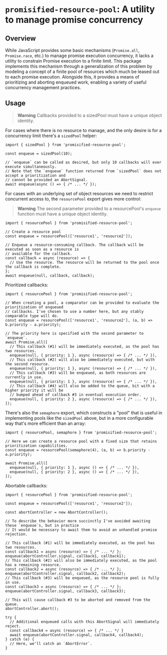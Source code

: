 # `promisified-resource-pool`: A utility to manage promise concurrency

## Overview

While JavaScript provides some basic mechanisms (`Promise.all`, `Promise.race`, etc.) to manage promise execution concurrency, it lacks a utility to constrain Promise execution to a finite limit. This package implements this mechanism through a generalization of this problem by modeling a concept of a finite pool of resources which much be leased out to each promise execution. Alongside this, it provides a means of prioritizing and aborting enqueued work, enabling a variety of useful concurrency management practices.

## Usage

> **Warning**
> Callbacks provided to a sizedPool must have a unique object identity.

For cases where there is no resource to manage, and the only desire is for a concurrency limit there's a `sizedPool` helper:

```
import { sizedPool } from 'promisified-resource-pool';

const enqueue = sizedPool(10);

// `enqueue` can be called as desired, but only 10 callbacks will ever execute simultaneously.
// Note that the `enqueue` function returned from `sizedPool` does not accept a prioritization and
// cannot be provided an AbortSignal.
await enqueue(async () => { /* ... */ });
```

For cases with an underlying set of object resources we need to restrict concurrent access to, the `resourcePool` export gives more control:

> **Warning**
> The second parameter provided to a resourcePool's `enqueue` function must have a unique object identity.

```
import { resourcePool } from 'promisified-resource-pool';

// Create a resource pool
const enqueue = resourcePool(['resource1', 'resource2']);

// Enqueue a resource-consuming callback. The callback will be executed as soon as a resource is
// available for the callback.
const callback = async (resource) => {
  // Use the resource. The resource will be returned to the pool once the callback is complete.
};
await enqueue(null, callback, callback);
```

Prioritized callbacks:

```
import { resourcePool } from 'promisified-resource-pool';

// When creating a pool, a comparator can be provided to evaluate the prioritization of enqueued
// callbacks. I've chosen to use a number here, but any stably comparable type will do.
const enqueue = resourcePool(['resource1', 'resource2'], (a, b) => b.priority - a.priority);

// The priority here is specified with the second parameter to `enqueue`.
await Promise.all([
  // This callback (#1) will be immediately executed, as the pool has two resources.
  enqueue(null, { priority: 1 }, async (resource) => { /* ... */ }),
  // This callback (#2) will also be immediately executed, but with the second resource.
  enqueue(null, { priority: 1 }, async (resource) => { /* ... */ }),
  // This callback (#3) will be enqueued, as both resources are currently in use.
  enqueue(null, { priority: 1 }, async (resource) => { /* ... */ }),
  // This callback (#4) will also be added to the queue, bit with a higher priority it will be
  // bumped ahead of callback #3 in eventual execution order.
  enqueue(null, { priority: 2 }, async (resource) => { /* ... */ }),
]);
```

There's also the `semaphore` export, which constructs a "pool" that is useful in implementing pools like the `sizedPool` above, but in a more configurable way that's more efficient than an array:

```
import { resourcePool, semaphore } from 'promisified-resource-pool';

// Here we can create a resource pool with a fixed size that retains prioritization capabilities.
const enqueue = resourcePool(semaphore(4), (a, b) => b.priority - a.priority);

await Promise.all([
  enqueue(null, { priority: 1 }, async () => { /* ... */ }),
  enqueue(null, { priority: 2 }, async () => { /* ... */ }),
]);
```

Abortable callbacks:

```
import { resourcePool } from 'promisified-resource-pool';

const enqueue = resourcePool(['resource1', 'resource2']);

const abortController = new AbortController();

// To describe the behavior more succinctly I've avoided awaiting these `enqueue`s, but in practice
// It would be necessary to await them to avoid an unhandled promise rejection.

// This callback (#1) will be immediately executed, as the pool has two resources.
const callback1 = async (resource) => { /* ... */ };
enqueue(abortController.signal, callback1, callback1);
// This callback (#2) will also be immediately executed, as the pool has a remaining resource.
const callback2 = async (resource) => { /* ... */ };
enqueue(abortController.signal, callback2, callback2);
// This callback (#3) will be enqueued, as the resource pool is fully in use.
const callback3 = async (resource) => { /* ... */ };
enqueue(abortController.signal, callback3, callback3);

// This will cause callback #3 to be aborted and removed from the queue.
abortController.abort();

try {
  // Additional enqueued calls with this AbortSignal will immediately reject.
  const callback4 = async (resource) => { /* ... */ }
  await enqueue(abortController.signal, callback4, callback4);
} catch (e) {
  // Here, we'll catch an `AbortError`.
}
```
